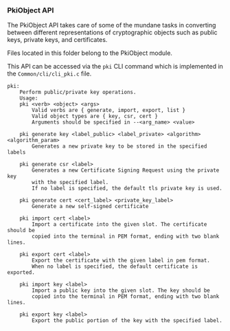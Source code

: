 ### PkiObject API
The PkiObject API takes care of some of the mundane tasks in converting between different representations of cryptographic objects such as public keys, private keys, and certificates.

Files located in this folder belong to the PkiObject module.

This API can be accessed via the `pki` CLI command which is implemented in the `Common/cli/cli_pki.c` file.
```
pki:
    Perform public/private key operations.
    Usage:
    pki <verb> <object> <args>
        Valid verbs are { generate, import, export, list }
        Valid object types are { key, csr, cert }
        Arguments should be specified in --<arg_name> <value>

    pki generate key <label_public> <label_private> <algorithm> <algorithm_param>
        Generates a new private key to be stored in the specified labels

    pki generate csr <label>
        Generates a new Certificate Signing Request using the private key
        with the specified label.
        If no label is specified, the default tls private key is used.

    pki generate cert <cert_label> <private_key_label>
        Generate a new self-signed certificate

    pki import cert <label>
        Import a certificate into the given slot. The certificate should be
        copied into the terminal in PEM format, ending with two blank lines.

    pki export cert <label>
        Export the certificate with the given label in pem format.
        When no label is specified, the default certificate is exported.

    pki import key <label>
        Import a public key into the given slot. The key should be
        copied into the terminal in PEM format, ending with two blank lines.

    pki export key <label>
        Export the public portion of the key with the specified label.
```
